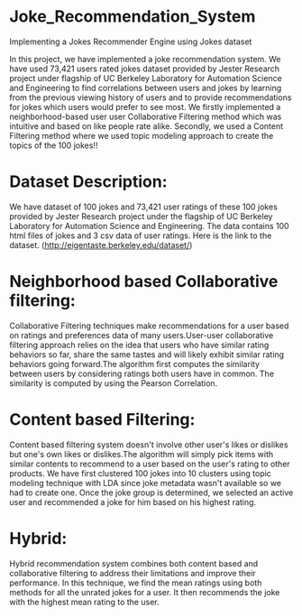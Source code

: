 # Joke_Recommendation_System
Implementing a Jokes Recommender Engine using Jokes dataset

In this project, we have implemented a joke recommendation system. We have used 73,421 users rated jokes dataset provided by Jester Research project under flagship of UC Berkeley Laboratory for Automation Science and Engineering to find correlations between users and jokes by learning from the previous viewing history of users and to provide recommendations for jokes which users would prefer to see most. We firstly implemented a neighborhood-based user user Collaborative Filtering method which was intuitive and based on like people rate alike. Secondly, we used a Content Filtering method where we used topic modeling approach to create the topics of the 100 jokes!!


# Dataset Description:
We have dataset of 100 jokes and 73,421 user ratings of these 100 jokes
provided by Jester Research
project under the flagship of UC Berkeley Laboratory for Automation
Science and Engineering.
The data contains 100 html files of jokes and 3 csv data of user ratings.
Here is the link to the dataset. (http://eigentaste.berkeley.edu/dataset/)


# Neighborhood based Collaborative filtering:
Collaborative Filtering techniques make recommendations for a user based
on ratings and preferences data of many users.User-user collaborative
filtering approach relies on the idea that users who have similar rating
behaviors so far, share the same tastes and will likely exhibit similar rating
behaviors going forward.The algorithm first computes the similarity
between users by considering ratings both users have in common. The
similarity is computed by using the Pearson Correlation.


# Content based Filtering:
Content based filtering system doesn't involve other user's likes or dislikes
but one's own likes or dislikes.The algorithm will simply pick items with
similar contents to recommend to a user based on the user's
rating to other products.
We have first clustered 100 jokes into 10 clusters using topic modeling
technique with LDA since joke metadata wasn't available so we had to
create one. Once the joke group is determined, we selected an active user
and recommended a joke for him based on his highest rating.


# Hybrid:
Hybrid recommendation system combines both content based and
collaborative filtering to address their limitations and improve their
performance. In this technique, we find the mean ratings using both
methods for all the unrated jokes for a user. It then recommends the joke
with the highest mean rating to the user.
